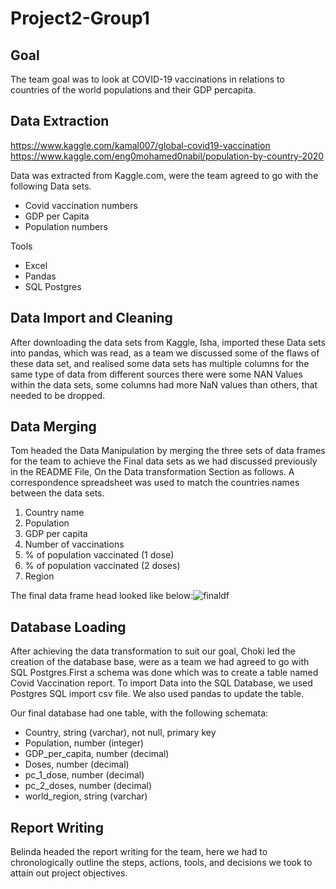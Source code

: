 # Project2-Group1

## Goal
The team goal was to look at COVID-19 vaccinations in relations to countries of the world populations and their GDP percapita.

## Data Extraction  
https://www.kaggle.com/kamal007/global-covid19-vaccination  
https://www.kaggle.com/eng0mohamed0nabil/population-by-country-2020  

Data was extracted from Kaggle.com, were the team agreed to go with the following Data sets.
- Covid vaccination numbers 
- GDP per Capita
- Population numbers

Tools
- Excel
- Pandas
- SQL Postgres

## Data Import and Cleaning
After downloading the data sets from Kaggle, Isha, imported these Data sets into pandas, which was read, as a team we discussed some of the flaws of these data set, and realised some data sets has multiple columns for the same type of data from different sources there were some NAN Values within the data sets, some columns had more NaN values than others, that needed to be dropped.

## Data Merging
Tom headed the Data Manipulation by merging the three sets of data frames for the team to achieve the Final data sets as we had discussed previously in the README File, On the Data transformation Section as follows.  A correspondence spreadsheet was used to match the countries names between the data sets.

1. Country name
2. Population
3. GDP per capita
4. Number of vaccinations
5. % of population vaccinated (1 dose)
6. % of population vaccinated (2 doses)
7. Region

The final data frame head looked like below:![finaldf](https://user-images.githubusercontent.com/85182090/133910713-d7cfb486-301d-48dd-b1ae-abcb3228c06f.JPG)


## Database Loading
After achieving the data transformation to suit our goal, Choki led the creation of the database base, were as a team we had agreed to go with SQL Postgres.First a schema was done which was to create a table named Covid Vaccination report. To import Data into the SQL Database, we used Postgres SQL import csv file. We also used pandas to update the table.

Our final database had one table, with the following schemata:

- Country, string (varchar), not null, primary key
- Population, number (integer)
- GDP_per_capita, number (decimal)
- Doses, number (decimal)
- pc_1_dose, number (decimal)
- pc_2_doses, number (decimal)
- world_region, string (varchar)

## Report Writing
Belinda headed the report writing for the team, here we had to chronologically outline the steps, actions, tools, and decisions we took to attain out project objectives.

